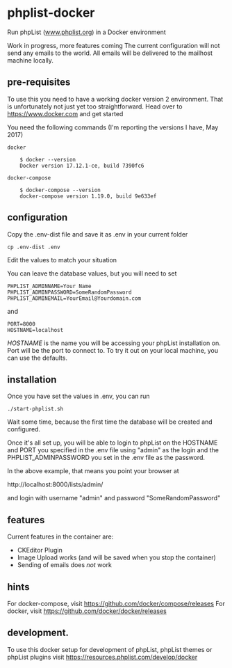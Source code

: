 # phplist-docker

Run phpList (www.phplist.org) in a Docker environment

Work in progress, more features coming
The current configuration will not send any emails to the world. All
emails will be delivered to the mailhost machine locally.

## pre-requisites

To use this you need to have a working docker version 2 environment. 
That is unfortunately not just yet too straightforward. 
Head over to https://www.docker.com and get started

You need the following commands (I'm reporting the versions I have, May 2017)
    
    docker
    
        $ docker --version
        Docker version 17.12.1-ce, build 7390fc6 

    docker-compose 
    
        $ docker-compose --version
        docker-compose version 1.19.0, build 9e633ef

## configuration 

Copy the .env-dist file and save it as .env in your current folder

    cp .env-dist .env
   
Edit the values to match your situation

You can leave the database values, but you will need to set
    
    PHPLIST_ADMINNAME=Your Name
    PHPLIST_ADMINPASSWORD=SomeRandomPassword
    PHPLIST_ADMINEMAIL=YourEmail@Yourdomain.com
    
and
    
    PORT=8000
    HOSTNAME=localhost
    
*HOSTNAME* is the name you will be accessing your phpList installation on. Port will be
the port to connect to. To try it out on your local machine, you can use the defaults.

## installation

Once you have set the values in .env, you can run

    ./start-phplist.sh
    
Wait some time, because the first time the database will be created and configured.

Once it's all set up, you will be able to login to phpList on the HOSTNAME and PORT 
you specified in the .env file using "admin" as the login and the PHPLIST_ADMINPASSWORD
you set in the .env file as the password.

In the above example, that means you point your browser at

http://localhost:8000/lists/admin/

and login with username "admin" and password "SomeRandomPassword"


## features

Current features in the container are:

- CKEditor Plugin
- Image Upload works (and will be saved when you stop the container)
- Sending of emails does *not* work


## hints

For docker-compose, visit https://github.com/docker/compose/releases
For docker, visit https://github.com/docker/docker/releases


## development.

To use this docker setup for development of phpList, phpList themes or phpList plugins visit https://resources.phplist.com/develop/docker
